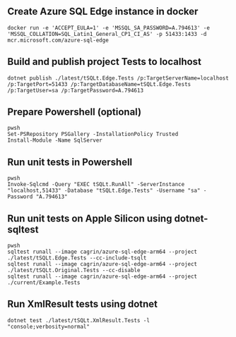 ## Create Azure SQL Edge instance in docker
```
docker run -e 'ACCEPT_EULA=1' -e 'MSSQL_SA_PASSWORD=A.794613' -e 'MSSQL_COLLATION=SQL_Latin1_General_CP1_CI_AS' -p 51433:1433 -d mcr.microsoft.com/azure-sql-edge
```

## Build and publish project Tests to localhost
```
dotnet publish ./latest/tSQLt.Edge.Tests /p:TargetServerName=localhost /p:TargetPort=51433 /p:TargetDatabaseName=tSQLt.Edge.Tests /p:TargetUser=sa /p:TargetPassword=A.794613
```

## Prepare Powershell (optional)
```
pwsh
Set-PSRepository PSGallery -InstallationPolicy Trusted
Install-Module -Name SqlServer
```

## Run unit tests in Powershell
```
pwsh
Invoke-Sqlcmd -Query "EXEC tSQLt.RunAll" -ServerInstance "localhost,51433" -Database "tSQLt.Edge.Tests" -Username "sa" -Password "A.794613"
```

## Run unit tests on Apple Silicon using dotnet-sqltest
```
pwsh
sqltest runall --image cagrin/azure-sql-edge-arm64 --project ./latest/tSQLt.Edge.Tests --cc-include-tsqlt
sqltest runall --image cagrin/azure-sql-edge-arm64 --project ./latest/tSQLt.Original.Tests --cc-disable
sqltest runall --image cagrin/azure-sql-edge-arm64 --project ./current/Example.Tests
```

## Run XmlResult tests using dotnet
```
dotnet test ./latest/tSQLt.XmlResult.Tests -l "console;verbosity=normal"
```